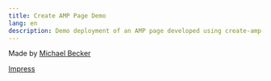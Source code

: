 ```yaml
---
title: Create AMP Page Demo
lang: en
description: Demo deployment of an AMP page developed using create-amp-app and @formanta/sass
---
```


Made by [Michael Becker](https://mlbr.xyz)

[Impress](impress)
